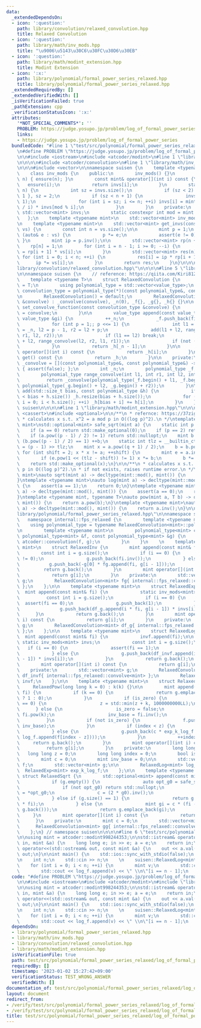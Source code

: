 ```yaml
---
data:
  _extendedDependsOn:
  - icon: ':question:'
    path: library/convolution/relaxed_convolution.hpp
    title: Relaxed Convolution
  - icon: ':question:'
    path: library/math/inv_mods.hpp
    title: "\u9006\u5143\u30C6\u30FC\u30D6\u30EB"
  - icon: ':question:'
    path: library/math/modint_extension.hpp
    title: Modint Extension
  - icon: ':x:'
    path: library/polynomial/formal_power_series_relaxed.hpp
    title: library/polynomial/formal_power_series_relaxed.hpp
  _extendedRequiredBy: []
  _extendedVerifiedWith: []
  _isVerificationFailed: true
  _pathExtension: cpp
  _verificationStatusIcon: ':x:'
  attributes:
    '*NOT_SPECIAL_COMMENTS*': ''
    PROBLEM: https://judge.yosupo.jp/problem/log_of_formal_power_series
    links:
    - https://judge.yosupo.jp/problem/log_of_formal_power_series
  bundledCode: "#line 1 \"test/src/polynomial/formal_power_series_relaxed/log_of_formal_power_series.test.cpp\"\
    \n#define PROBLEM \"https://judge.yosupo.jp/problem/log_of_formal_power_series\"\
    \n\n#include <iostream>\n#include <atcoder/modint>\n#line 1 \"library/polynomial/formal_power_series_relaxed.hpp\"\
    \n\n\n\n#include <atcoder/convolution>\n#line 1 \"library/math/inv_mods.hpp\"\n\
    \n\n\n#include <vector>\n\nnamespace suisen {\n    template <typename mint>\n\
    \    class inv_mods {\n    public:\n        inv_mods() {}\n        inv_mods(int\
    \ n) { ensure(n); }\n        const mint& operator[](int i) const {\n         \
    \   ensure(i);\n            return invs[i];\n        }\n        static void ensure(int\
    \ n) {\n            int sz = invs.size();\n            if (sz < 2) invs = { 0,\
    \ 1 }, sz = 2;\n            if (sz < n + 1) {\n                invs.resize(n +\
    \ 1);\n                for (int i = sz; i <= n; ++i) invs[i] = mint(mod - mod\
    \ / i) * invs[mod % i];\n            }\n        }\n    private:\n        static\
    \ std::vector<mint> invs;\n        static constexpr int mod = mint::mod();\n \
    \   };\n    template <typename mint>\n    std::vector<mint> inv_mods<mint>::invs{};\n\
    \n    template <typename mint>\n    std::vector<mint> get_invs(const std::vector<mint>&\
    \ vs) {\n        const int n = vs.size();\n\n        mint p = 1;\n        for\
    \ (auto& e : vs) {\n            p *= e;\n            assert(e != 0);\n       \
    \ }\n        mint ip = p.inv();\n\n        std::vector<mint> rp(n + 1);\n    \
    \    rp[n] = 1;\n        for (int i = n - 1; i >= 0; --i) {\n            rp[i]\
    \ = rp[i + 1] * vs[i];\n        }\n        std::vector<mint> res(n);\n       \
    \ for (int i = 0; i < n; ++i) {\n            res[i] = ip * rp[i + 1];\n      \
    \      ip *= vs[i];\n        }\n        return res;\n    }\n}\n\n\n#line 1 \"\
    library/convolution/relaxed_convolution.hpp\"\n\n\n\n#line 5 \"library/convolution/relaxed_convolution.hpp\"\
    \n\nnamespace suisen {\n    // reference: https://qiita.com/Kiri8128/items/1738d5403764a0e26b4c\n\
    \    template <typename T>\n    struct RelaxedConvolution {\n        using value_type\
    \ = T;\n        using polynomial_type = std::vector<value_type>;\n        using\
    \ convolution_type = polynomial_type(*)(const polynomial_type&, const polynomial_type&);\n\
    \n        RelaxedConvolution() = default;\n        RelaxedConvolution(const convolution_type\
    \ &convolve) : _convolve(convolve), _n(0), _f{}, _g{}, _h{} {}\n\n        void\
    \ set_convolve_function(const convolution_type &convolve) {\n            _convolve\
    \ = convolve;\n        }\n\n        value_type append(const value_type &fi, const\
    \ value_type &gi) {\n            ++_n;\n            _f.push_back(fi), _g.push_back(gi);\n\
    \            for (int p = 1;; p <<= 1) {\n                int l1 = _n - p, r1\
    \ = _n, l2 = p - 1, r2 = l2 + p;\n                add(l1 + l2, range_convolve(l1,\
    \ r1, l2, r2));\n                if (l1 == l2) break;\n                add(l1\
    \ + l2, range_convolve(l2, r2, l1, r1));\n                if (not (_n & p)) break;\n\
    \            }\n            return _h[_n - 1];\n        }\n\n        const value_type&\
    \ operator[](int i) const {\n            return _h[i];\n        }\n        polynomial_type\
    \ get() const {\n            return _h;\n        }\n\n    private:\n        convolution_type\
    \ _convolve = [](const polynomial_type&, const polynomial_type&) -> polynomial_type\
    \ { assert(false); };\n        int _n;\n        polynomial_type _f, _g, _h;\n\n\
    \        polynomial_type range_convolve(int l1, int r1, int l2, int r2) {\n  \
    \          return _convolve(polynomial_type(_f.begin() + l1, _f.begin() + r1),\
    \ polynomial_type(_g.begin() + l2, _g.begin() + r2));\n        }\n\n        void\
    \ add(std::size_t bias, const polynomial_type &h) {\n            if (_h.size()\
    \ < bias + h.size()) _h.resize(bias + h.size());\n            for (std::size_t\
    \ i = 0; i < h.size(); ++i) _h[bias + i] += h[i];\n        }\n    };\n} // namespace\
    \ suisen\n\n\n\n#line 1 \"library/math/modint_extension.hpp\"\n\n\n\n#include\
    \ <cassert>\n#include <optional>\n\n/**\n * refernce: https://37zigen.com/tonelli-shanks-algorithm/\n\
    \ * calculates x s.t. x^2 = a mod p in O((log p)^2).\n */\ntemplate <typename\
    \ mint>\nstd::optional<mint> safe_sqrt(mint a) {\n    static int p = mint::mod();\n\
    \    if (a == 0) return std::make_optional(0);\n    if (p == 2) return std::make_optional(a);\n\
    \    if (a.pow((p - 1) / 2) != 1) return std::nullopt;\n    mint b = 1;\n    while\
    \ (b.pow((p - 1) / 2) == 1) ++b;\n    static int tlz = __builtin_ctz(p - 1), q\
    \ = (p - 1) >> tlz;\n    mint x = a.pow((q + 1) / 2);\n    b = b.pow(q);\n   \
    \ for (int shift = 2; x * x != a; ++shift) {\n        mint e = a.inv() * x * x;\n\
    \        if (e.pow(1 << (tlz - shift)) != 1) x *= b;\n        b *= b;\n    }\n\
    \    return std::make_optional(x);\n}\n\n/**\n * calculates x s.t. x^2 = a mod\
    \ p in O((log p)^2).\n * if not exists, raises runtime error.\n */\ntemplate <typename\
    \ mint>\nauto sqrt(mint a) -> decltype(mint::mod(), mint()) {\n    return *safe_sqrt(a);\n\
    }\ntemplate <typename mint>\nauto log(mint a) -> decltype(mint::mod(), mint())\
    \ {\n    assert(a == 1);\n    return 0;\n}\ntemplate <typename mint>\nauto exp(mint\
    \ a) -> decltype(mint::mod(), mint()) {\n    assert(a == 0);\n    return 1;\n\
    }\ntemplate <typename mint, typename T>\nauto pow(mint a, T b) -> decltype(mint::mod(),\
    \ mint()) {\n    return a.pow(b);\n}\ntemplate <typename mint>\nauto inv(mint\
    \ a) -> decltype(mint::mod(), mint()) {\n    return a.inv();\n}\n\n\n#line 8 \"\
    library/polynomial/formal_power_series_relaxed.hpp\"\n\nnamespace suisen {\n \
    \   namespace internal::fps_relaxed {\n        template <typename mint>\n    \
    \    using polynomial_type = typename RelaxedConvolution<mint>::polynomial_type;\n\
    \n        template <typename mint>\n        polynomial_type<mint> convolve(const\
    \ polynomial_type<mint> &f, const polynomial_type<mint> &g) {\n            return\
    \ atcoder::convolution(f, g);\n        }\n    }\n    \n    template <typename\
    \ mint>\n    struct RelaxedInv {\n        mint append(const mint& fi) {\n    \
    \        const int i = g.size();\n            if (i == 0) {\n                assert(fi\
    \ != 0);\n                g.push_back(fi.inv());\n            } else {\n     \
    \           g.push_back(-g[0] * fg.append(fi, g[i - 1]));\n            }\n   \
    \         return g.back();\n        }\n        mint operator[](int i) const {\n\
    \            return g[i];\n        }\n    private:\n        std::vector<mint>\
    \ g;\n        RelaxedConvolution<mint> fg{ internal::fps_relaxed::convolve<mint>\
    \ };\n    };\n\n    template <typename mint>\n    struct RelaxedExp {\n      \
    \  mint append(const mint& fi) {\n            static inv_mods<mint> invs;\n  \
    \          const int i = g.size();\n            if (i == 0) {\n              \
    \  assert(fi == 0);\n                g.push_back(1);\n            } else {\n \
    \               g.push_back(df_g.append(i * fi, g[i - 1]) * invs[i]);\n      \
    \      }\n            return g.back();\n        }\n        mint operator[](int\
    \ i) const {\n            return g[i];\n        }\n    private:\n        std::vector<mint>\
    \ g;\n        RelaxedConvolution<mint> df_g{ internal::fps_relaxed::convolve<mint>\
    \ };\n    };\n\n    template <typename mint>\n    struct RelaxedLog {\n      \
    \  mint append(const mint& fi) {\n            invf.append(fi);\n\n           \
    \ static inv_mods<mint> invs;\n            const int i = g.size();\n         \
    \   if (i == 0) {\n                assert(fi == 1);\n                g.push_back(0);\n\
    \            } else {\n                g.push_back(df_invf.append(i * fi, invf[i\
    \ - 1]) * invs[i]);\n            }\n            return g.back();\n        }\n\
    \        mint operator[](int i) const {\n            return g[i];\n        }\n\
    \    private:\n        std::vector<mint> g;\n        RelaxedConvolution<mint>\
    \ df_invf{ internal::fps_relaxed::convolve<mint> };\n        RelaxedInv<mint>\
    \ invf;\n    };\n\n    template <typename mint>\n    struct RelaxedPow {\n   \
    \     RelaxedPow(long long k = 0) : k(k) {}\n\n        mint append(const mint&\
    \ fi) {\n            if (k == 0) {\n                return g.emplace_back(g.empty()\
    \ ? 1 : 0);\n            }\n            if (is_zero) {\n                if (fi\
    \ == 0) {\n                    z = std::min(z + k, 1000000000LL);\n          \
    \      } else {\n                    is_zero = false;\n                    c =\
    \ fi.pow(k);\n                    inv_base = fi.inv();\n                }\n  \
    \          }\n            if (not is_zero) {\n                f.push_back(fi *\
    \ inv_base);\n            }\n            if (index < z) {\n                g.push_back(0);\n\
    \            } else {\n                g.push_back(c * exp_k_log_f.append(k *\
    \ log_f.append(f[index - z])));\n            }\n            ++index;\n       \
    \     return g.back();\n        }\n        mint operator[](int i) const {\n  \
    \          return g[i];\n        }\n    private:\n        long long k;\n     \
    \   long long z = 0;\n        long long index = 0;\n        bool is_zero = true;\n\
    \        mint c = 0;\n        mint inv_base = 0;\n\n        std::vector<mint>\
    \ f;\n        std::vector<mint> g;\n\n        RelaxedLog<mint> log_f;\n      \
    \  RelaxedExp<mint> exp_k_log_f;\n    };\n\n    template <typename mint>\n   \
    \ struct RelaxedSqrt {\n        std::optional<mint> append(const mint& fi) {\n\
    \            if (g.empty()) {\n                auto opt_g0 = safe_sqrt(fi);\n\
    \                if (not opt_g0) return std::nullopt;\n                mint g0\
    \ = *opt_g0;\n                c = (2 * g0).inv();\n                return g.emplace_back(g0);\n\
    \            } else if (g.size() == 1) {\n                return g.emplace_back(c\
    \ * fi);\n            } else {\n                mint gi = c * (fi - gg.append(g.back(),\
    \ g.back()));\n                return g.emplace_back(gi);\n            }\n   \
    \     }\n        mint operator[](int i) const {\n            return g[i];\n  \
    \      }\n    private:\n        mint c = 0;\n        std::vector<mint> g;\n  \
    \      RelaxedConvolution<mint> gg{ internal::fps_relaxed::convolve<mint> };\n\
    \    };\n} // namespace suisen\n\n\n\n#line 6 \"test/src/polynomial/formal_power_series_relaxed/log_of_formal_power_series.test.cpp\"\
    \n\nusing mint = atcoder::modint998244353;\n\nstd::istream& operator>>(std::istream&\
    \ in, mint &a) {\n    long long e; in >> e; a = e;\n    return in;\n}\n\nstd::ostream&\
    \ operator<<(std::ostream& out, const mint &a) {\n    out << a.val();\n    return\
    \ out;\n}\n\nint main() {\n    std::ios::sync_with_stdio(false);\n    std::cin.tie(nullptr);\n\
    \n    int n;\n    std::cin >> n;\n    \n    suisen::RelaxedLog<mint> log_f;\n\
    \    for (int i = 0; i < n; ++i) {\n        mint v;\n        std::cin >> v;\n\
    \        std::cout << log_f.append(v) << \" \\n\"[i == n - 1];\n    }\n}\n"
  code: "#define PROBLEM \"https://judge.yosupo.jp/problem/log_of_formal_power_series\"\
    \n\n#include <iostream>\n#include <atcoder/modint>\n#include \"library/polynomial/formal_power_series_relaxed.hpp\"\
    \n\nusing mint = atcoder::modint998244353;\n\nstd::istream& operator>>(std::istream&\
    \ in, mint &a) {\n    long long e; in >> e; a = e;\n    return in;\n}\n\nstd::ostream&\
    \ operator<<(std::ostream& out, const mint &a) {\n    out << a.val();\n    return\
    \ out;\n}\n\nint main() {\n    std::ios::sync_with_stdio(false);\n    std::cin.tie(nullptr);\n\
    \n    int n;\n    std::cin >> n;\n    \n    suisen::RelaxedLog<mint> log_f;\n\
    \    for (int i = 0; i < n; ++i) {\n        mint v;\n        std::cin >> v;\n\
    \        std::cout << log_f.append(v) << \" \\n\"[i == n - 1];\n    }\n}"
  dependsOn:
  - library/polynomial/formal_power_series_relaxed.hpp
  - library/math/inv_mods.hpp
  - library/convolution/relaxed_convolution.hpp
  - library/math/modint_extension.hpp
  isVerificationFile: true
  path: test/src/polynomial/formal_power_series_relaxed/log_of_formal_power_series.test.cpp
  requiredBy: []
  timestamp: '2023-01-02 15:27:42+09:00'
  verificationStatus: TEST_WRONG_ANSWER
  verifiedWith: []
documentation_of: test/src/polynomial/formal_power_series_relaxed/log_of_formal_power_series.test.cpp
layout: document
redirect_from:
- /verify/test/src/polynomial/formal_power_series_relaxed/log_of_formal_power_series.test.cpp
- /verify/test/src/polynomial/formal_power_series_relaxed/log_of_formal_power_series.test.cpp.html
title: test/src/polynomial/formal_power_series_relaxed/log_of_formal_power_series.test.cpp
---
```

